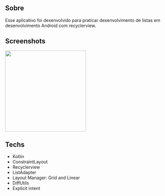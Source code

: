 ## Sobre
Esse aplicativo foi desenvolvido para praticar desenvolvimento de listas em desenvolvimento Android com recyclerview.

## Screenshots
<img src = "https://github.com/user-attachments/assets/507cb022-eec7-4163-915e-ea1d54dcb106" width="260"/>


## Techs
- Kotlin
- ConstraintLayout
- Recyclerview
- ListAdapter
- Layout Manager: Grid and Linear
- DiffUtils
- Explicit intent
